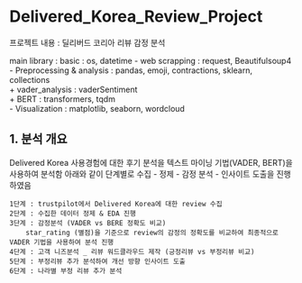 # Delivered_Korea_Review_Project
프로젝트 내용 : 딜리버드 코리아 리뷰 감정 분석 

main library : basic : os, datetime
              - web scrapping : request, Beautifulsoup4  
              - Preprocessing & analysis : pandas, emoji, contractions, sklearn, collections  
                  + vader_analysis : vaderSentiment  
                  + BERT : transformers, tqdm  
              - Visualization : matplotlib, seaborn, wordcloud  

## 1. 분석 개요
Delivered Korea 사용경험에 대한 후기 분석을 텍스트 마이닝 기법(VADER, BERT)을 사용하여 분석함
아래와 같이 단계별로 수집 - 정제 - 감정 분석 - 인사이트 도출을 진행하였음

    1단계 : trustpilot에서 Delivered Korea에 대한 review 수집
    2단계 : 수집한 데이터 정제 & EDA 진행
    3단계 : 감정분석 (VADER vs BERE 정확도 비교)  
        star_rating (별점)을 기준으로 review의 감정의 정확도를 비교하여 최종적으로 VADER 기법을 사용하여 분석 진행
    4단계 : 고객 니즈분석 _ 리뷰 워드클라우드 제작 (긍정리뷰 vs 부정리뷰 비교)
    5단계 : 부정리뷰 추가 분석하여 개선 방향 인사이트 도출
    6단계 : 나라별 부정 리뷰 추가 분석

